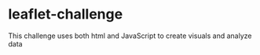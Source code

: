 # leaflet-challenge
This challenge uses both html and JavaScript to create visuals and analyze data
